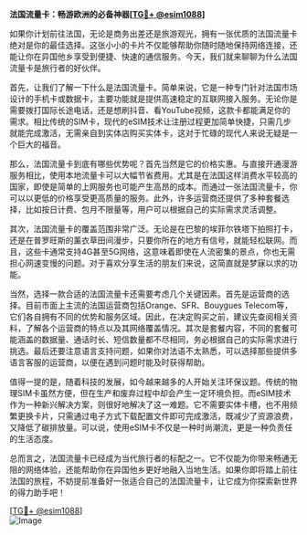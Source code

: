 **法国流量卡：畅游欧洲的必备神器[[TG💪+ @esim1088](https://t.me/s/esim1088)]**

如果你计划前往法国，无论是商务出差还是旅游观光，拥有一张优质的法国流量卡绝对是你的最佳选择。这张小小的卡片不仅能够帮助你随时随地保持网络连接，还能让你在异国他乡享受到便捷、快速的通信服务。今天，我们就来聊聊为什么法国流量卡是旅行者的好伙伴。

首先，让我们了解一下什么是法国流量卡。简单来说，它是一种专门针对法国市场设计的手机卡或数据卡，主要功能就是提供高速稳定的互联网接入服务。无论你是需要拨打国际长途电话，还是想刷抖音、看YouTube视频，这款卡都能满足你的需求。相比传统的SIM卡，现代的eSIM技术让注册过程更加简单快捷，只需几步就能完成激活，无需亲自到实体店购买实体卡，这对于忙碌的现代人来说无疑是一个巨大的福音。

那么，法国流量卡到底有哪些优势呢？首先当然是它的价格实惠。与直接开通漫游服务相比，使用本地流量卡可以大幅节省费用。尤其是在法国这样消费水平较高的国家，即使是简单的上网服务也可能产生高昂的成本。而通过一张法国流量卡，你可以以更低的价格享受更高质量的服务。此外，许多运营商还提供了多种套餐选择，比如按日计费、包月不限量等，用户可以根据自己的实际需求灵活调整。

其次，法国流量卡的覆盖范围非常广泛。无论是在巴黎的埃菲尔铁塔下拍照打卡，还是在普罗旺斯的薰衣草田间漫步，只要你所在的地方有信号，就能轻松联网。而且，这些卡通常支持4G甚至5G网络，这意味着即使在人流密集的景点，你也无需担心网速变慢的问题。对于喜欢分享生活的朋友们来说，这简直就是梦寐以求的功能。

当然，选择一款合适的法国流量卡还需要考虑几个关键因素。首先是运营商的选择。目前市面上主流的法国运营商包括Orange、SFR、Bouygues Telecom等，它们各自拥有不同的优势和服务区域。因此，在决定购买之前，建议先查阅相关资料，了解各个运营商的特点以及其网络覆盖情况。其次是套餐内容，不同的套餐可能涵盖的数据量、通话时长、短信数量都不尽相同，务必根据自己的实际需求进行挑选。最后还要注意语言支持问题，如果你对法语不太熟悉，可以选择那些提供多语言客服的运营商，以便在遇到问题时能及时获得帮助。

值得一提的是，随着科技的发展，如今越来越多的人开始关注环保议题。传统的物理SIM卡虽然方便，但在生产和废弃过程中却会产生一定环境负担。而eSIM技术作为一种新兴解决方案，则很好地解决了这一难题。它不需要实体卡槽，也不用频繁更换卡片，只需通过电子方式下载配置文件即可完成激活，既减少了资源浪费，又降低了碳排放量。可以说，使用eSIM卡不仅是一种时尚潮流，更是一种负责任的生活态度。

总而言之，法国流量卡已经成为当代旅行者的标配之一。它不仅能为你带来畅通无阻的网络体验，还能帮助你在异国他乡更好地融入当地生活。如果你即将踏上前往法国的旅程，不妨提前准备好一张适合自己的法国流量卡，让它成为你探索新世界的得力助手吧！

[[TG💪+ @esim1088](https://t.me/s/esim1088)]  
![Image](https://i.postimg.cc/4NQfJmqS/Snipaste-2025-05-13-00-14-12.png)